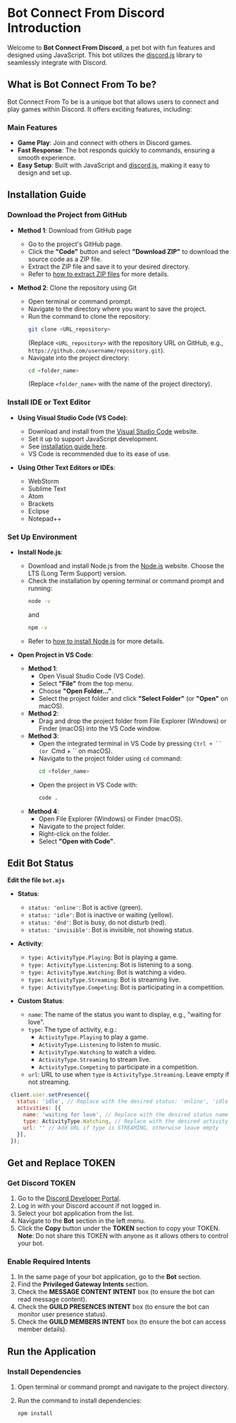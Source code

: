 # Bot Connect From Discord Introduction

Welcome to **Bot Connect From Discord**, a pet bot with fun features and designed using JavaScript. This bot utilizes the [discord.js](https://discord.js.org/) library to seamlessly integrate with Discord.

## What is Bot Connect From To be?

Bot Connect From To be is a unique bot that allows users to connect and play games within Discord. It offers exciting features, including:

### Main Features

- **Game Play**: Join and connect with others in Discord games.
- **Fast Response**: The bot responds quickly to commands, ensuring a smooth experience.
- **Easy Setup**: Built with JavaScript and [discord.js](https://discord.js.org/), making it easy to design and set up.

## Installation Guide

### Download the Project from GitHub

- **Method 1**: Download from GitHub page
  - Go to the project's GitHub page.
  - Click the **"Code"** button and select **"Download ZIP"** to download the source code as a ZIP file.
  - Extract the ZIP file and save it to your desired directory.
  - Refer to [how to extract ZIP files](https://www.youtube.com/results?search_query=c%C3%A1ch+gi%E1%BA%A3i+n%C3%A9n) for more details.

- **Method 2**: Clone the repository using Git
  - Open terminal or command prompt.
  - Navigate to the directory where you want to save the project.
  - Run the command to clone the repository:
    ```sh
    git clone <URL_repository>
    ```
    (Replace `<URL_repository>` with the repository URL on GitHub, e.g., `https://github.com/username/repository.git`).
  - Navigate into the project directory:
    ```sh
    cd <folder_name>
    ```
    (Replace `<folder_name>` with the name of the project directory).

### Install IDE or Text Editor

- **Using Visual Studio Code (VS Code)**:
  - Download and install from the [Visual Studio Code](https://code.visualstudio.com/) website.
  - Set it up to support JavaScript development.
  - See [installation guide here](https://www.youtube.com/results?search_query=c%C3%A1ch+c%C3%A0i+vs+code).
  - VS Code is recommended due to its ease of use.

- **Using Other Text Editors or IDEs**:
  - WebStorm
  - Sublime Text
  - Atom
  - Brackets
  - Eclipse
  - Notepad++

### Set Up Environment

- **Install Node.js**:
  - Download and install Node.js from the [Node.js](https://nodejs.org/) website. Choose the LTS (Long Term Support) version.
  - Check the installation by opening terminal or command prompt and running:
    ```sh
    node -v
    ```
    and
    ```sh
    npm -v
    ```
  - Refer to [how to install Node.js](https://www.youtube.com/results?search_query=c%C3%A1ch+c%C3%A0i+%C4%91%E1%BA%B7t+m%C3%B4i+js+%2F+how+to+install+js+inviroment) for more details.

- **Open Project in VS Code**:
  - **Method 1**:
    - Open Visual Studio Code (VS Code).
    - Select **"File"** from the top menu.
    - Choose **"Open Folder..."**.
    - Select the project folder and click **"Select Folder"** (or **"Open"** on macOS).
  - **Method 2**:
    - Drag and drop the project folder from File Explorer (Windows) or Finder (macOS) into the VS Code window.
  - **Method 3**:
    - Open the integrated terminal in VS Code by pressing `Ctrl + `` (or `Cmd + `` on macOS).
    - Navigate to the project folder using `cd` command:
      ```sh
      cd <folder_name>
      ```
    - Open the project in VS Code with:
      ```sh
      code .
      ```
  - **Method 4**:
    - Open File Explorer (Windows) or Finder (macOS).
    - Navigate to the project folder.
    - Right-click on the folder.
    - Select **"Open with Code"**.

## Edit Bot Status

**Edit the file `bot.mjs`**

- **Status**:
  - `status: 'online'`: Bot is active (green).
  - `status: 'idle'`: Bot is inactive or waiting (yellow).
  - `status: 'dnd'`: Bot is busy, do not disturb (red).
  - `status: 'invisible'`: Bot is invisible, not showing status.

- **Activity**:
  - `type: ActivityType.Playing`: Bot is playing a game.
  - `type: ActivityType.Listening`: Bot is listening to a song.
  - `type: ActivityType.Watching`: Bot is watching a video.
  - `type: ActivityType.Streaming`: Bot is streaming live.
  - `type: ActivityType.Competing`: Bot is participating in a competition.

- **Custom Status**:
  - `name`: The name of the status you want to display, e.g., "waiting for love".
  - `type`: The type of activity, e.g.:
    - `ActivityType.Playing` to play a game.
    - `ActivityType.Listening` to listen to music.
    - `ActivityType.Watching` to watch a video.
    - `ActivityType.Streaming` to stream live.
    - `ActivityType.Competing` to participate in a competition.
  - `url`: URL to use when `type` is `ActivityType.Streaming`. Leave empty if not streaming.

 ```js 
  client.user.setPresence({
    status: 'idle', // Replace with the desired status: 'online', 'idle', 'dnd', 'invisible'
    activities: [{
      name: 'waiting for love', // Replace with the desired status name
      type: ActivityType.Watching, // Replace with the desired activity type: PLAYING, LISTENING, WATCHING, STREAMING, COMPETING
      url: '' // Add URL if type is STREAMING, otherwise leave empty
    }],
  });
```
## Get and Replace TOKEN

### Get Discord TOKEN

1. Go to the [Discord Developer Portal](https://discord.com/developers/applications).
2. Log in with your Discord account if not logged in.
3. Select your bot application from the list.
4. Navigate to the **Bot** section in the left menu.
5. Click the **Copy** button under the **TOKEN** section to copy your TOKEN. **Note**: Do not share this TOKEN with anyone as it allows others to control your bot.

### Enable Required Intents

1. In the same page of your bot application, go to the **Bot** section.
2. Find the **Privileged Gateway Intents** section.
3. Check the **MESSAGE CONTENT INTENT** box (to ensure the bot can read message content).
4. Check the **GUILD PRESENCES INTENT** box (to ensure the bot can monitor user presence status).
5. Check the **GUILD MEMBERS INTENT** box (to ensure the bot can access member details).

## Run the Application

### Install Dependencies

1. Open terminal or command prompt and navigate to the project directory.
2. Run the command to install dependencies:

    ```sh
    npm install
    ```
